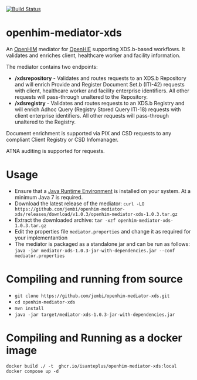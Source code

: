 [![Build Status](https://travis-ci.org/jembi/openhim-mediator-xds.svg)](https://travis-ci.org/jembi/openhim-mediator-xds)

openhim-mediator-xds
====================

An [OpenHIM](http://openhim.org) mediator for [OpenHIE](http://ohie.org) supporting XDS.b-based workflows. It validates and enriches client, healthcare worker and facility information.

The mediator contains two endpoints:
* **/xdsrepository** - Validates and routes requests to an XDS.b Repository and will enrich Provide and Register Document Set.b (ITI-42) requests with client, healthcare worker and facility enterprise identifiers. All other requests will pass-through unaltered to the Repository.
* **/xdsregistry** - Validates and routes requests to an XDS.b Registry and will enrich Adhoc Query (Registry Stored Query ITI-18) requests with client enterprise identifiers. All other requests will pass-through unaltered to the Registry.

Document enrichment is supported via PIX and CSD requests to any compliant Client Registry or CSD Infomanager.

ATNA auditing is supported for requests.

# Usage
* Ensure that a [Java Runtime Environment](http://java.com/en/) is installed on your system. At a minimum Java 7 is required.
* Download the latest release of the mediator: `curl -LO https://github.com/jembi/openhim-mediator-xds/releases/download/v1.0.3/openhim-mediator-xds-1.0.3.tar.gz`
* Extract the downloaded archive: `tar -xzf openhim-mediator-xds-1.0.3.tar.gz`
* Edit the properties file `mediator.properties` and change it as required for your implementantion
* The mediator is packaged as a standalone jar and can be run as follows: `java -jar mediator-xds-1.0.3-jar-with-dependencies.jar --conf mediator.properties`

# Compiling and running from source
* `git clone https://github.com/jembi/openhim-mediator-xds.git`
* `cd openhim-mediator-xds`
* `mvn install`
* `java -jar target/mediator-xds-1.0.3-jar-with-dependencies.jar`

# Compiling and Running as a docker image
```shell
docker build ./ -t  ghcr.io/isanteplus/openhim-mediator-xds:local
docker compose up -d 
```

